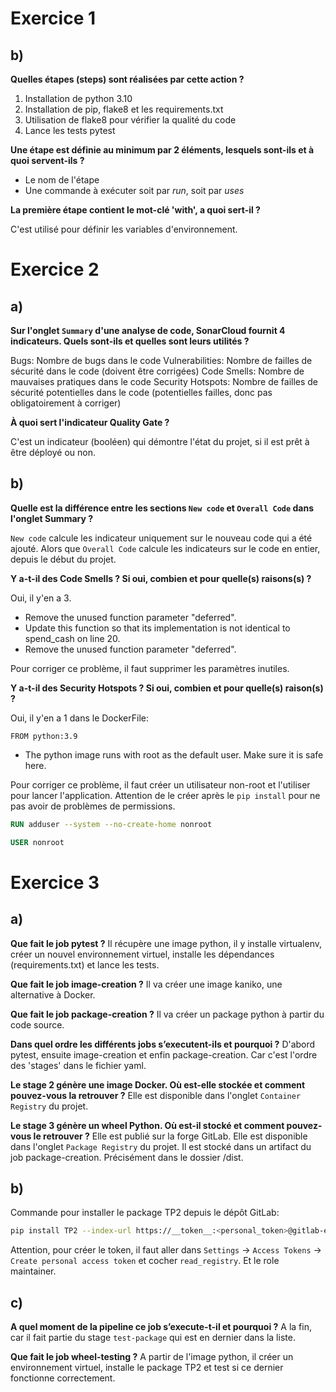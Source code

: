 # Exercice 1

## b)

**Quelles étapes (steps) sont réalisées par cette action ?**

1. Installation de python 3.10
2. Installation de pip, flake8 et les requirements.txt
3. Utilisation de flake8 pour vérifier la qualité du code
4. Lance les tests pytest

**Une étape est définie au minimum par 2 éléments, lesquels sont-ils et à quoi servent-ils ?**

- Le nom de l'étape
- Une commande à exécuter soit par *run*, soit par *uses*

**La première étape contient le mot-clé 'with', a quoi sert-il ?**

C'est utilisé pour définir les variables d'environnement.


# Exercice 2

## a)

**Sur l'onglet `Summary` d'une analyse de code, SonarCloud fournit 4 indicateurs. Quels sont-ils et quelles sont leurs utilités ?**

Bugs: Nombre de bugs dans le code
Vulnerabilities: Nombre de failles de sécurité dans le code (doivent être corrigées)
Code Smells: Nombre de mauvaises pratiques dans le code
Security Hotspots: Nombre de failles de sécurité potentielles dans le code (potentielles failles, donc pas obligatoirement à corriger)

**À quoi sert l'indicateur Quality Gate ?**

C'est un indicateur (booléen) qui démontre l'état du projet, si il est prêt à être déployé ou non.


## b)

**Quelle est la différence entre les sections `New code` et `Overall Code` dans l'onglet Summary ?**

`New code` calcule les indicateur uniquement sur le nouveau code qui a été ajouté. Alors que `Overall Code` calcule les indicateurs sur le code en entier, depuis le début du projet.

**Y a-t-il des Code Smells ? Si oui, combien et pour quelle(s) raisons(s) ?**

Oui, il y'en a 3.
- Remove the unused function parameter "deferred".
- Update this function so that its implementation is not identical to spend_cash on line 20.
- Remove the unused function parameter "deferred".

Pour corriger ce problème, il faut supprimer les paramètres inutiles.

**Y a-t-il des Security Hotspots ? Si oui, combien et pour quelle(s) raison(s) ?**

Oui, il y'en a 1 dans le DockerFile:

`FROM python:3.9`

- The python image runs with root as the default user. Make sure it is safe here.

Pour corriger ce problème, il faut créer un utilisateur non-root et l'utiliser pour lancer l'application.
Attention de le créer après le `pip install` pour ne pas avoir de problèmes de permissions.

```Dockerfile
RUN adduser --system --no-create-home nonroot

USER nonroot
```


# Exercice 3

## a)

**Que fait le job pytest ?**
Il récupère une image python, il y installe virtualenv, créer un nouvel environnement virtuel, installe les dépendances (requirements.txt) et lance les tests.

**Que fait le job image-creation ?**
Il va créer une image kaniko, une alternative à Docker.

**Que fait le job package-creation ?**
Il va créer un package python à partir du code source.

**Dans quel ordre les différents jobs s’executent-ils et pourquoi ?**
D'abord pytest, ensuite image-creation et enfin package-creation.
Car c'est l'ordre des 'stages' dans le fichier yaml.

**Le stage 2 génère une image Docker. Où est-elle stockée et comment pouvez-vous la retrouver ?**
Elle est disponible dans l'onglet `Container Registry` du projet.

**Le stage 3 génère un wheel Python. Où est-il stocké et comment pouvez-vous le retrouver ?**
Elle est publié sur la forge GitLab. Elle est disponible dans l'onglet `Package Registry` du projet.
Il est stocké dans un artifact du job package-creation. Précisément dans le dossier /dist.

## b)

Commande pour installer le package TP2 depuis le dépôt GitLab:

```bash
pip install TP2 --index-url https://__token__:<personal_token>@gitlab-etu.ing.he-arc.ch/api/v4/projects/3537/packages/pypi/simple
```

Attention, pour créer le token, il faut aller dans `Settings` -> `Access Tokens` -> `Create personal access token` et cocher `read_registry`. Et le role maintainer.

## c)

**A quel moment de la pipeline ce job s’execute-t-il et pourquoi ?**
A la fin, car il fait partie du stage `test-package` qui est en dernier dans la liste. 

**Que fait le job wheel-testing ?**
A partir de l'image python, il créer un environnement virtuel, installe le package TP2 et test si ce dernier fonctionne correctement.